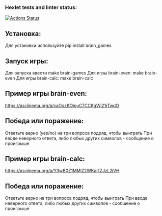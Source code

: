 ### Hexlet tests and linter status:
[![Actions Status](https://github.com/NikLuki/python-project-49/actions/workflows/hexlet-check.yml/badge.svg)](https://github.com/NikLuki/python-project-49/actions)

## Установка:
Для установки используйте
pip install brain_games

## Запуск игры:
Для запуска ввести
make brain-games
Для игры brain-even:
make brain-even
Для игры brain-calc:
make brain-calc

## Пример игры brain-even:
https://asciinema.org/a/caOozKOiguC7CCKgWi21rTwdO

## Победа или поражение:
Ответьте верно (yes/no) на три вопроса подряд, чтобы выиграть
При вводе неверного ответа, либо любых других символов - сообщение о проигрыше

## Пример игры brain-calc:
https://asciinema.org/a/Y3wB0Z1MMlZ2WKarfZJzL2jVH

## Победа или поражение:
Ответьте верно на три вопроса подряд, чтобы выиграть
При вводе неверного ответа, либо любых других символов - сообщение о проигрыше




